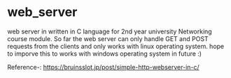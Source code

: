 # web_server
web server in written in C language for 2nd year university Networking course module. So far the web server can only handle GET and POST requests from the clients and only works with linux operating system. hope to imporve this to works with windows operating system in future :)

Reference-: https://bruinsslot.jp/post/simple-http-webserver-in-c/
